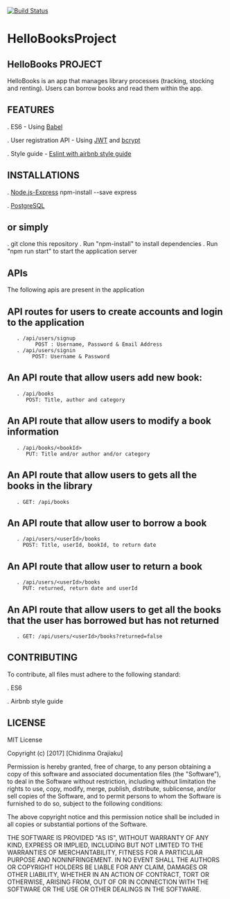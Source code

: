 [![Build Status](https://travis-ci.org/ChidinmaOrajiaku/HelloBooksProject.svg?branch=test)](https://travis-ci.org/ChidinmaOrajiaku/HelloBooksProject)


# HelloBooksProject

## HelloBooks PROJECT
HelloBooks is an app that manages library processes (tracking, stocking and renting). Users can borrow books and read them within the app.

## FEATURES
. ES6 - Using [Babel](https://www.npmjs.com/package/babel)

. User registration API - Using [JWT](https://www.npmjs.com/package/jsonwebtoken) and [bcrypt](https://www.npmjs.com/package/bcrypt)

. Style guide - [Eslint with airbnb style guide](https://www.npmjs.com/package/eslint-config-airbnb)

## INSTALLATIONS
. [Node.js-Express](https://docs.npmjs.com/getting-started/installing-node)
    npm-install --save express
    
. [PostgreSQL](https://www.postgresql.org/download/)
## or simply 
. git clone this repository
. Run "npm-install" to install dependencies
. Run "npm run start" to start the application server

## APIs
The following apis are present in the application

 ## API routes for users to create accounts and login to the application
       . /api/users/signup
             POST : Username, Password & Email Address     
       . /api/users/signin
            POST: Username & Password
 ## An API route that allow users add new book: 
       . /api/books
          POST: Title, author and category
 ## An API route that allow users to modify a book information
       . /api/books/<bookId>
          PUT: Title and/or author and/or category
 ## An API route that allow users to gets all the books in the library
       . GET: /api/books
## An API route that allow user to borrow a book
       . /api/users/<userId>/books
         POST: Title, userId, bookId, to return date
## An API route that allow user to return a book
       . /api/users/<userId>/books
         PUT: returned, return date and userId
## An API route that allow users to get all the books that the user has borrowed but has not returned
       . GET: /api/users/<userId>/books?returned=false
       
## CONTRIBUTING
To contribute, all files must adhere to the following standard:

 . ES6
 
 . Airbnb style guide

## LICENSE

MIT License

Copyright (c) [2017] [Chidinma Orajiaku]

Permission is hereby granted, free of charge, to any person obtaining a copy
of this software and associated documentation files (the "Software"), to deal
in the Software without restriction, including without limitation the rights
to use, copy, modify, merge, publish, distribute, sublicense, and/or sell
copies of the Software, and to permit persons to whom the Software is
furnished to do so, subject to the following conditions:

The above copyright notice and this permission notice shall be included in all
copies or substantial portions of the Software.

THE SOFTWARE IS PROVIDED "AS IS", WITHOUT WARRANTY OF ANY KIND, EXPRESS OR
IMPLIED, INCLUDING BUT NOT LIMITED TO THE WARRANTIES OF MERCHANTABILITY,
FITNESS FOR A PARTICULAR PURPOSE AND NONINFRINGEMENT. IN NO EVENT SHALL THE
AUTHORS OR COPYRIGHT HOLDERS BE LIABLE FOR ANY CLAIM, DAMAGES OR OTHER
LIABILITY, WHETHER IN AN ACTION OF CONTRACT, TORT OR OTHERWISE, ARISING FROM,
OUT OF OR IN CONNECTION WITH THE SOFTWARE OR THE USE OR OTHER DEALINGS IN THE
SOFTWARE.
